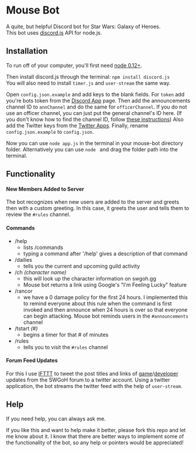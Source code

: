 # Mouse Bot

A quite, but helpful Discord bot for Star Wars: Galaxy of Heroes.<br>
This bot uses [discord.js](https://github.com/hydrabolt/discord.js.git) API for node.js.

## Installation

To run off of your computer, you'll first need [node 0.12+](https://www.npmjs.com/package/forever/tutorial).

Then install discord.js through the terminal: `npm install discord.js`<br>
You will also need to install `timer.js` and `user-stream` the same way.

Open `config.json.example` and add keys to the blank fields. For `token` add you're bots token from the [Discord App](https://discordapp.com/developers/applications/me) page. Then add the announcements channel ID to `annChannel` and do the same for `officerChannel`. If you do not use an officer channel, you can just put the general channel's ID here. (If you don't know how to find the channel ID, follow [these instructions](https://support.discordapp.com/hc/en-us/articles/206346498-Where-can-I-find-my-server-ID-)) Also add the Twitter keys from the [Twitter Apps](https://apps.twitter.com/). Finally, rename `config.json.example` to `config.json`.

Now you can use `node app.js` in the terminal in your mouse-bot directory folder. Alternatively you can use `node ` and drag the folder path into the terminal.

## Functionality

#### New Members Added to Server
The bot recognizes when new users are added to the server and greets then with a custom greeting. In this case, it greets the user and tells them to review the `#rules` channel.

#### Commands

- /help
    - lists /commands
    - typing a command after '/help' gives a description of that command
- /dailies
    - tells you the current and upcoming guild activity
- /ch *(character name)*
    - this will look up the character information on swgoh.gg
    - Mouse bot returns a link using Google's "I'm Feeling Lucky" feature
- /rancor
    - we have a 0 damage policy for the first 24 hours. I implemented this to remind everyone about this rule when the command is first invoked and then announce when 24 hours is over so that everyone can begin attacking. Mouse bot reminds users in the `#announcements` channel
- /tstart *(#)*
    - begins a timer for that # of minutes
- /rules
    - tells you to visit the `#rules` channel

#### Forum Feed Updates
For this I use [IFTTT](http://ifttt.com) to tweet the post titles and links of [game](https://forums.galaxy-of-heroes.starwars.ea.com/categories/game-updates)/[developer](https://forums.galaxy-of-heroes.starwars.ea.com/categories/developer-updates) updates from the SWGoH forum to a twitter account. Using a twitter application, the bot streams the twitter feed with the help of `user-stream`.

## Help
If you need help, you can always ask me.

If you like this and want to help make it better, please fork this repo and let me know about it. I know that there are better ways to implement some of the functionality of the bot, so any help or pointers would be appreciated!
